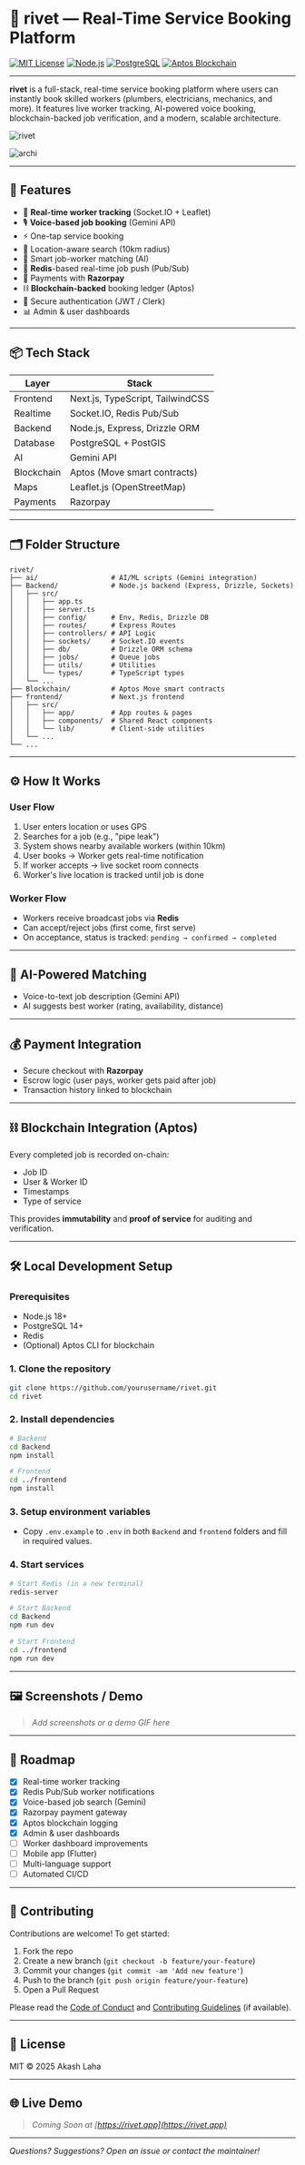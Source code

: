 # 🚀 rivet — Real-Time Service Booking Platform

[![MIT License](https://img.shields.io/badge/license-MIT-blue.svg)](LICENSE)
[![Node.js](https://img.shields.io/badge/Node.js-18%2B-green)](https://nodejs.org/)
[![PostgreSQL](https://img.shields.io/badge/PostgreSQL-14%2B-blue)](https://www.postgresql.org/)
[![Aptos Blockchain](https://img.shields.io/badge/Aptos-Blockchain-blueviolet)](https://aptos.dev/)

---

**rivet** is a full-stack, real-time service booking platform where users can instantly book skilled workers (plumbers, electricians, mechanics, and more). It features live worker tracking, AI-powered voice booking, blockchain-backed job verification, and a modern, scalable architecture.

![rivet](./rivet.png)

![archi](./archi.png)

---

## 🧠 Features

- 🔁 **Real-time worker tracking** (Socket.IO + Leaflet)
- 🎙️ **Voice-based job booking** (Gemini API)
- ⚡ One-tap service booking
- 📍 Location-aware search (10km radius)
- 🤖 Smart job-worker matching (AI)
- 💬 **Redis**-based real-time job push (Pub/Sub)
- 💸 Payments with **Razorpay**
- ⛓️ **Blockchain-backed** booking ledger (Aptos)
- 🔐 Secure authentication (JWT / Clerk)
- 📊 Admin & user dashboards

---

## 📦 Tech Stack

| Layer      | Stack                            |
| ---------- | -------------------------------- |
| Frontend   | Next.js, TypeScript, TailwindCSS |
| Realtime   | Socket.IO, Redis Pub/Sub         |
| Backend    | Node.js, Express, Drizzle ORM    |
| Database   | PostgreSQL + PostGIS             |
| AI         | Gemini API                       |
| Blockchain | Aptos (Move smart contracts)     |
| Maps       | Leaflet.js (OpenStreetMap)       |
| Payments   | Razorpay                         |

---

## 🗂️ Folder Structure

```
rivet/
├── ai/                  # AI/ML scripts (Gemini integration)
├── Backend/             # Node.js backend (Express, Drizzle, Sockets)
│   ├── src/
│   │   ├── app.ts
│   │   ├── server.ts
│   │   ├── config/      # Env, Redis, Drizzle DB
│   │   ├── routes/      # Express Routes
│   │   ├── controllers/ # API Logic
│   │   ├── sockets/     # Socket.IO events
│   │   ├── db/          # Drizzle ORM schema
│   │   ├── jobs/        # Queue jobs
│   │   ├── utils/       # Utilities
│   │   └── types/       # TypeScript types
│   └── ...
├── Blockchain/          # Aptos Move smart contracts
├── frontend/            # Next.js frontend
│   ├── src/
│   │   ├── app/         # App routes & pages
│   │   ├── components/  # Shared React components
│   │   └── lib/         # Client-side utilities
│   └── ...
└── ...
```

---

## ⚙️ How It Works

### User Flow

1. User enters location or uses GPS
2. Searches for a job (e.g., "pipe leak")
3. System shows nearby available workers (within 10km)
4. User books → Worker gets real-time notification
5. If worker accepts → live socket room connects
6. Worker's live location is tracked until job is done

### Worker Flow

- Workers receive broadcast jobs via **Redis**
- Can accept/reject jobs (first come, first serve)
- On acceptance, status is tracked: `pending → confirmed → completed`

---

## 🧠 AI-Powered Matching

- Voice-to-text job description (Gemini API)
- AI suggests best worker (rating, availability, distance)

---

## 💰 Payment Integration

- Secure checkout with **Razorpay**
- Escrow logic (user pays, worker gets paid after job)
- Transaction history linked to blockchain

---

## ⛓️ Blockchain Integration (Aptos)

Every completed job is recorded on-chain:

- Job ID
- User & Worker ID
- Timestamps
- Type of service

This provides **immutability** and **proof of service** for auditing and verification.

---

## 🛠️ Local Development Setup

### Prerequisites

- Node.js 18+
- PostgreSQL 14+
- Redis
- (Optional) Aptos CLI for blockchain

### 1. Clone the repository

```bash
git clone https://github.com/yourusername/rivet.git
cd rivet
```

### 2. Install dependencies

```bash
# Backend
cd Backend
npm install

# Frontend
cd ../frontend
npm install
```

### 3. Setup environment variables

- Copy `.env.example` to `.env` in both `Backend` and `frontend` folders and fill in required values.

### 4. Start services

```bash
# Start Redis (in a new terminal)
redis-server

# Start Backend
cd Backend
npm run dev

# Start Frontend
cd ../frontend
npm run dev
```

---

## 🖼️ Screenshots / Demo

> _Add screenshots or a demo GIF here_

---

## 📌 Roadmap

- [x] Real-time worker tracking
- [x] Redis Pub/Sub worker notifications
- [x] Voice-based job search (Gemini)
- [x] Razorpay payment gateway
- [x] Aptos blockchain logging
- [x] Admin & user dashboards
- [ ] Worker dashboard improvements
- [ ] Mobile app (Flutter)
- [ ] Multi-language support
- [ ] Automated CI/CD

---

## 🤝 Contributing

Contributions are welcome! To get started:

1. Fork the repo
2. Create a new branch (`git checkout -b feature/your-feature`)
3. Commit your changes (`git commit -am 'Add new feature'`)
4. Push to the branch (`git push origin feature/your-feature`)
5. Open a Pull Request

Please read the [Code of Conduct](CODE_OF_CONDUCT.md) and [Contributing Guidelines](CONTRIBUTING.md) (if available).

---

## 📄 License

MIT © 2025 Akash Laha

---

## 🌐 Live Demo

> _Coming Soon at [https://rivet.app](https://rivet.app)_

---

_Questions? Suggestions? Open an issue or contact the maintainer!_
